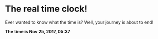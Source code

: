 # The real time clock!

Ever wanted to know what the time is? Well, your journey is about to end!

**The time is Nov 25, 2017, 05:37**